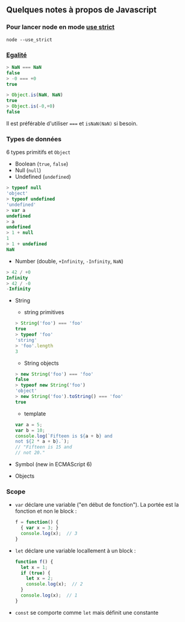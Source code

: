 ## Quelques notes à propos de Javascript

### Pour lancer node en mode [use strict](https://developer.mozilla.org/fr/docs/Web/JavaScript/Reference/Strict_mode)
`node --use_strict`

### [Egalité](https://developer.mozilla.org/en-US/docs/Web/JavaScript/Equality_comparisons_and_sameness)
```js
> NaN === NaN
false
> -0 === +0
true
```

```js
> Object.is(NaN, NaN)
true
> Object.is(-0,+0)
false
```

Il est préférable d'utiliser `===` et `isNaN(NaN)` si besoin.

### Types de données

6 types primitifs et `Object`

* Boolean (`true`, `false`)
* Null (`null`)
* Undefined (`undefined`)

```js
> typeof null
'object'
> typeof undefined
'undefined'
> var a
undefined
> a
undefined
> 1 + null
1
> 1 + undefined
NaN
```

* Number (double, `+Infinity`, `-Infinity`, `NaN`)

```js
> 42 / +0
Infinity
> 42 / -0
-Infinity
```

* String
  * string primitives

  ```js
  > String('foo') === 'foo'
  true
  > typeof 'foo'
  'string'
  > 'foo'.length
  3
  ```

  * String objects

  ```js
  > new String('foo') === 'foo'
  false
  > typeof new String('foo')
  'object'
  > new String('foo').toString() === 'foo'
  true
  ```

  * template

  ```js
  var a = 5;
  var b = 10;
  console.log(`Fifteen is ${a + b} and
  not ${2 * a + b}.`);
  // "Fifteen is 15 and
  // not 20."
  ```

* Symbol (new in ECMAScript 6)

* Objects

### Scope

* `var` déclare une variable ("en début de fonction"). La portée est la fonction et non le block :

	```js
	f = function() {
	  { var x = 3; }
	  console.log(x);  // 3
	}
	```
	
* `let` déclare une variable locallement à un block :

	```js
	function f() {
	  let x = 1;
	  if (true) {
	    let x = 2;
	    console.log(x);  // 2
	  }
	  console.log(x);  // 1
	}
	```
* `const` se comporte comme `let` mais définit une constante

